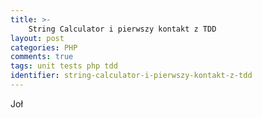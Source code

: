 ```yaml
---
title: >-
    String Calculator i pierwszy kontakt z TDD
layout: post
categories: PHP
comments: true
tags: unit tests php tdd
identifier: string-calculator-i-pierwszy-kontakt-z-tdd
---
```


Joł
